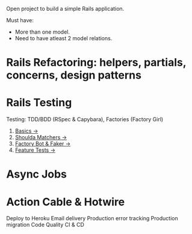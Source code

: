 

Open project to build a simple Rails application.

Must have:
* More than one model.
* Need to have atleast 2 model relations.



# Rails Refactoring: helpers, partials, concerns, design patterns

# Rails Testing
Testing: TDD/BDD (RSpec & Capybara), Factories (Factory Girl)

1. [Basics &rarr;](https://semaphoreci.com/community/tutorials/how-to-test-rails-models-with-rspec)
2. [Shoulda Matchers &rarr;](https://semaphoreci.com/community/tutorials/how-to-test-rails-models-with-rspec)
3. [Factory Bot & Faker &rarr;](https://www.driftingruby.com/episodes/sample-data-with-factory-bot-and-faker)
4. [Feature Tests &rarr;](https://medium.com/@lindebergnick/feature-testing-in-rails-with-rspec-and-capybara-8cb8ee38cb6a)



# Async Jobs

# Action Cable & Hotwire



Deploy to Heroku
Email delivery
Production error tracking
Production migration
Code Quality
CI & CD
